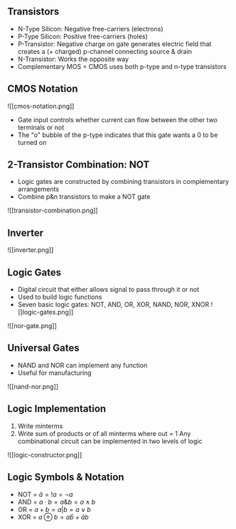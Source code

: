 ## Transistors 
- N-Type Silicon: Negative free-carriers (electrons)
- P-Type Silicon: Positive free-carriers (holes)
- P-Transistor: Negative charge on gate generates electric field that creates a (+ charged) p-channel connecting source & drain
- N-Transistor: Works the opposite way
- Complementary MOS = CMOS uses both p-type and n-type transistors

## CMOS Notation 

![[cmos-notation.png]]

- Gate input controls whether current can flow between the other two terminals or not
- The "o" bubble of the p-type indicates that this gate wants a $0$ to be turned on

## 2-Transistor Combination: NOT 
- Logic gates are constructed by combining transistors in complementary arrangements
- Combine p&n transistors to make a NOT gate

![[transistor-combination.png]]

## Inverter
![[inverter.png]]

## Logic Gates
- Digital circuit that either allows signal to pass through it or not  
- Used to build logic functions
- Seven basic logic gates: NOT, AND, OR, XOR, NAND, NOR, XNOR
![[logic-gates.png]]

![[nor-gate.png]]

## Universal Gates
- NAND and NOR can implement any function
- Useful for manufacturing 

![[nand-nor.png]]

## Logic Implementation
1. Write minterms
2. Write sum of products or of all minterms where out = 1
Any combinational circuit can be implemented in two levels of logic

![[logic-constructor.png]]

## Logic Symbols & Notation
- NOT = $\bar{a}=!a=\neg a$
- AND = $a\cdot b=a\&b=a\wedge b$
- OR = $a+b = a|b = a\vee b$
- XOR = $a\oplus b = a\bar{b}+\bar{a}b$
